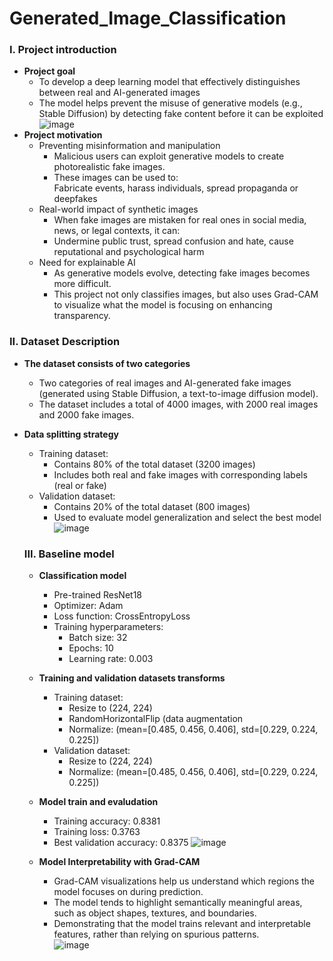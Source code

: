 # Generated_Image_Classification

### I. Project introduction
- __Project goal__  
  - To develop a deep learning model that effectively distinguishes between real and AI-generated images  
  - The model helps prevent the misuse of generative models (e.g., Stable Diffusion) by detecting fake content before it can be exploited  
 ![image](https://github.com/user-attachments/assets/99ea347b-5692-43ad-b086-d97eae6abd32)
- __Project motivation__
  - Preventing misinformation and manipulation   
    - Malicious users can exploit generative models to create photorealistic fake images.  
    - These images can be used to:  
      Fabricate events, harass individuals, spread propaganda or deepfakes  
  - Real-world impact of synthetic images  
    - When fake images are mistaken for real ones in social media, news, or legal contexts, it can:  
    - Undermine public trust, spread confusion and hate, cause reputational and psychological harm  
  - Need for explainable AI  
    - As generative models evolve, detecting fake images becomes more difficult.  
    - This project not only classifies images, but also uses Grad-CAM to visualize what the model is focusing on enhancing transparency.  

### II. Dataset Description  
- __The dataset consists of two categories__
  - Two categories of real images and AI-generated fake images (generated using Stable Diffusion, a text-to-image diffusion model).
  - The dataset includes a total of 4000 images, with 2000 real images and 2000 fake images.


- __Data splitting strategy__
  - Training dataset:   
    - Contains 80% of the total dataset (3200 images)  
    - Includes both real and fake images with corresponding labels (real or fake)  
  - Validation dataset:    
    - Contains 20% of the total dataset (800 images)  
    - Used to evaluate model generalization and select the best model  
      ![image](https://github.com/user-attachments/assets/22188b1c-25e2-49ff-a83f-2599be46cd44)

  ### III. Baseline model
  - __Classification model__  
    - Pre-trained ResNet18  
    - Optimizer: Adam  
    - Loss function: CrossEntropyLoss  
    - Training hyperparameters:  
      - Batch size: 32  
      - Epochs: 10  
      - Learning rate: 0.003  
  - __Training and validation datasets transforms__  
    - Training dataset:     
      - Resize to (224, 224)    
      - RandomHorizontalFlip (data augmentation  
      - Normalize: (mean=[0.485, 0.456, 0.406], std=[0.229, 0.224, 0.225])  
    - Validation dataset:      
      - Resize to (224, 224)   
      - Normalize: (mean=[0.485, 0.456, 0.406], std=[0.229, 0.224, 0.225])
      
  - __Model train and evaludation__
    - Training accuracy: 0.8381
    - Training loss: 0.3763
    - Best validation accuracy: 0.8375
     ![image](https://github.com/user-attachments/assets/93e585ec-7582-41c5-a380-be17a35cb0b1)  

      
  - __Model Interpretability with Grad-CAM__  
    - Grad-CAM visualizations help us understand which regions the model focuses on during prediction.  
    - The model tends to highlight semantically meaningful areas, such as object shapes, textures, and boundaries.  
    - Demonstrating that the model trains relevant and interpretable features, rather than relying on spurious patterns.  
    ![image](https://github.com/user-attachments/assets/f9214e1e-c151-449a-8a74-7a5fc992cf1a)  

    



